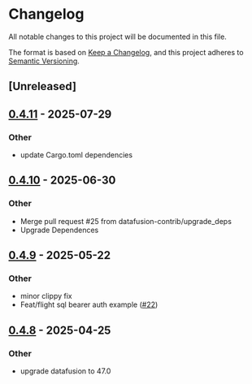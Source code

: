 # Changelog

All notable changes to this project will be documented in this file.

The format is based on [Keep a Changelog](https://keepachangelog.com/en/1.0.0/),
and this project adheres to [Semantic Versioning](https://semver.org/spec/v2.0.0.html).

## [Unreleased]

## [0.4.11](https://github.com/datafusion-contrib/datafusion-flight-sql-server/compare/v0.4.10...v0.4.11) - 2025-07-29

### Other

- update Cargo.toml dependencies

## [0.4.10](https://github.com/datafusion-contrib/datafusion-flight-sql-server/compare/v0.4.9...v0.4.10) - 2025-06-30

### Other

- Merge pull request #25 from datafusion-contrib/upgrade_deps
- Upgrade Dependences

## [0.4.9](https://github.com/datafusion-contrib/datafusion-flight-sql-server/compare/v0.4.8...v0.4.9) - 2025-05-22

### Other

- minor clippy fix
- Feat/flight sql bearer auth example ([#22](https://github.com/datafusion-contrib/datafusion-flight-sql-server/pull/22))

## [0.4.8](https://github.com/datafusion-contrib/datafusion-flight-sql-server/compare/v0.4.7...v0.4.8) - 2025-04-25

### Other

- upgrade datafusion to 47.0
